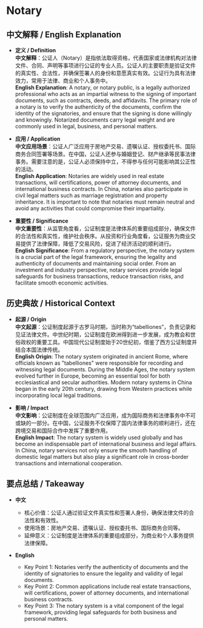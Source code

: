 # Notary

## 中文解释 / English Explanation

* **定义 / Definition**  
  **中文解释**：公证人（Notary）是指依法取得资格，代表国家或法律机构对法律文件、合同、声明等事项进行公证的专业人员。公证人的主要职责是验证文件的真实性、合法性，并确保签署人的身份和意愿真实有效。公证行为具有法律效力，常用于法律、商业和个人事务中。  
  **English Explanation**: A notary, or notary public, is a legally authorized professional who acts as an impartial witness to the signing of important documents, such as contracts, deeds, and affidavits. The primary role of a notary is to verify the authenticity of the documents, confirm the identity of the signatories, and ensure that the signing is done willingly and knowingly. Notarized documents carry legal weight and are commonly used in legal, business, and personal matters.

* **应用 / Application**  
  **中文应用场景**：公证人广泛应用于房地产交易、遗嘱认证、授权委托书、国际商务合同签署等场景。在中国，公证人还参与婚姻登记、财产继承等民事法律事务。需要注意的是，公证人必须保持中立，不得参与任何可能影响其公正性的活动。  
  **English Application**: Notaries are widely used in real estate transactions, will certifications, power of attorney documents, and international business contracts. In China, notaries also participate in civil legal matters such as marriage registration and property inheritance. It is important to note that notaries must remain neutral and avoid any activities that could compromise their impartiality.

* **重要性 / Significance**  
  **中文重要性**：从监管角度看，公证制度是法律体系的重要组成部分，确保文件的合法性和真实性，维护社会秩序。从投资和行业角度看，公证服务为商业交易提供了法律保障，降低了交易风险，促进了经济活动的顺利进行。  
  **English Significance**: From a regulatory perspective, the notary system is a crucial part of the legal framework, ensuring the legality and authenticity of documents and maintaining social order. From an investment and industry perspective, notary services provide legal safeguards for business transactions, reduce transaction risks, and facilitate smooth economic activities.

## 历史典故 / Historical Context

* **起源 / Origin**  
  **中文起源**：公证制度起源于古罗马时期，当时称为“tabelliones”，负责记录和见证法律文件。中世纪时期，公证制度在欧洲得到进一步发展，成为教会和世俗政权的重要工具。中国现代公证制度始于20世纪初，借鉴了西方公证制度并结合本国法律传统。  
  **English Origin**: The notary system originated in ancient Rome, where officials known as "tabelliones" were responsible for recording and witnessing legal documents. During the Middle Ages, the notary system evolved further in Europe, becoming an essential tool for both ecclesiastical and secular authorities. Modern notary systems in China began in the early 20th century, drawing from Western practices while incorporating local legal traditions.

* **影响 / Impact**  
  **中文影响**：公证制度在全球范围内广泛应用，成为国际商务和法律事务中不可或缺的一部分。在中国，公证服务不仅保障了国内法律事务的顺利进行，还在跨境交易和国际合作中发挥了重要作用。  
  **English Impact**: The notary system is widely used globally and has become an indispensable part of international business and legal affairs. In China, notary services not only ensure the smooth handling of domestic legal matters but also play a significant role in cross-border transactions and international cooperation.

## 要点总结 / Takeaway

* **中文**  
  - 核心价值：公证人通过验证文件真实性和签署人身份，确保法律文件的合法性和有效性。  
  - 使用场景：房地产交易、遗嘱认证、授权委托书、国际商务合同等。  
  - 延伸意义：公证制度是法律体系的重要组成部分，为商业和个人事务提供法律保障。

* **English**  
  - Key Point 1: Notaries verify the authenticity of documents and the identity of signatories to ensure the legality and validity of legal documents.  
  - Key Point 2: Common applications include real estate transactions, will certifications, power of attorney documents, and international business contracts.  
  - Key Point 3: The notary system is a vital component of the legal framework, providing legal safeguards for both business and personal matters.
